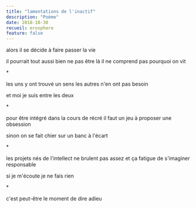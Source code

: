 ```yaml
---
title: "lamentations de l'inactif"
description: "Poème"
date: 2018-10-30
recueil: erosphere
feature: false
---
```


alors il se décide
à faire passer la vie

il pourrait tout aussi bien ne pas être là
il ne comprend pas pourquoi on vit

\*

les uns y ont trouvé un sens
les autres n'en ont pas besoin

et moi je suis entre les deux

\*

pour être intégré dans la cours de récré
il faut un jeu à proposer
une obsession

sinon on se fait chier sur un banc à l'écart

\*

les projets nés de l'intellect ne brulent pas assez
et ça fatigue de s'imaginer responsable

si je m'écoute je ne fais rien

\*

c'est peut-être le moment
de dire adieu
